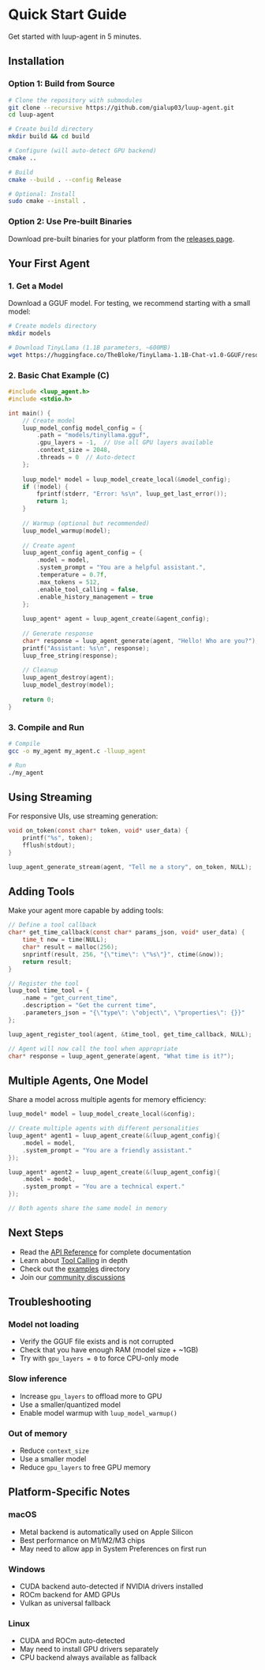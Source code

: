 # Quick Start Guide

Get started with luup-agent in 5 minutes.

## Installation

### Option 1: Build from Source

```bash
# Clone the repository with submodules
git clone --recursive https://github.com/gialup03/luup-agent.git
cd luup-agent

# Create build directory
mkdir build && cd build

# Configure (will auto-detect GPU backend)
cmake ..

# Build
cmake --build . --config Release

# Optional: Install
sudo cmake --install .
```

### Option 2: Use Pre-built Binaries

Download pre-built binaries for your platform from the [releases page](https://github.com/gialup03/luup-agent/releases).

## Your First Agent

### 1. Get a Model

Download a GGUF model. For testing, we recommend starting with a small model:

```bash
# Create models directory
mkdir models

# Download TinyLlama (1.1B parameters, ~600MB)
wget https://huggingface.co/TheBloke/TinyLlama-1.1B-Chat-v1.0-GGUF/resolve/main/tinyllama-1.1b-chat-v1.0.Q4_K_M.gguf -O models/tinyllama.gguf
```

### 2. Basic Chat Example (C)

```c
#include <luup_agent.h>
#include <stdio.h>

int main() {
    // Create model
    luup_model_config model_config = {
        .path = "models/tinyllama.gguf",
        .gpu_layers = -1,  // Use all GPU layers available
        .context_size = 2048,
        .threads = 0  // Auto-detect
    };
    
    luup_model* model = luup_model_create_local(&model_config);
    if (!model) {
        fprintf(stderr, "Error: %s\n", luup_get_last_error());
        return 1;
    }
    
    // Warmup (optional but recommended)
    luup_model_warmup(model);
    
    // Create agent
    luup_agent_config agent_config = {
        .model = model,
        .system_prompt = "You are a helpful assistant.",
        .temperature = 0.7f,
        .max_tokens = 512,
        .enable_tool_calling = false,
        .enable_history_management = true
    };
    
    luup_agent* agent = luup_agent_create(&agent_config);
    
    // Generate response
    char* response = luup_agent_generate(agent, "Hello! Who are you?");
    printf("Assistant: %s\n", response);
    luup_free_string(response);
    
    // Cleanup
    luup_agent_destroy(agent);
    luup_model_destroy(model);
    
    return 0;
}
```

### 3. Compile and Run

```bash
# Compile
gcc -o my_agent my_agent.c -lluup_agent

# Run
./my_agent
```

## Using Streaming

For responsive UIs, use streaming generation:

```c
void on_token(const char* token, void* user_data) {
    printf("%s", token);
    fflush(stdout);
}

luup_agent_generate_stream(agent, "Tell me a story", on_token, NULL);
```

## Adding Tools

Make your agent more capable by adding tools:

```c
// Define a tool callback
char* get_time_callback(const char* params_json, void* user_data) {
    time_t now = time(NULL);
    char* result = malloc(256);
    snprintf(result, 256, "{\"time\": \"%s\"}", ctime(&now));
    return result;
}

// Register the tool
luup_tool time_tool = {
    .name = "get_current_time",
    .description = "Get the current time",
    .parameters_json = "{\"type\": \"object\", \"properties\": {}}"
};

luup_agent_register_tool(agent, &time_tool, get_time_callback, NULL);

// Agent will now call the tool when appropriate
char* response = luup_agent_generate(agent, "What time is it?");
```

## Multiple Agents, One Model

Share a model across multiple agents for memory efficiency:

```c
luup_model* model = luup_model_create_local(&config);

// Create multiple agents with different personalities
luup_agent* agent1 = luup_agent_create(&(luup_agent_config){
    .model = model,
    .system_prompt = "You are a friendly assistant."
});

luup_agent* agent2 = luup_agent_create(&(luup_agent_config){
    .model = model,
    .system_prompt = "You are a technical expert."
});

// Both agents share the same model in memory
```

## Next Steps

- Read the [API Reference](api_reference.md) for complete documentation
- Learn about [Tool Calling](tool_calling_guide.md) in depth
- Check out the [examples](../examples/) directory
- Join our [community discussions](https://github.com/gialup03/luup-agent/discussions)

## Troubleshooting

### Model not loading

- Verify the GGUF file exists and is not corrupted
- Check that you have enough RAM (model size + ~1GB)
- Try with `gpu_layers = 0` to force CPU-only mode

### Slow inference

- Increase `gpu_layers` to offload more to GPU
- Use a smaller/quantized model
- Enable model warmup with `luup_model_warmup()`

### Out of memory

- Reduce `context_size`
- Use a smaller model
- Reduce `gpu_layers` to free GPU memory

## Platform-Specific Notes

### macOS

- Metal backend is automatically used on Apple Silicon
- Best performance on M1/M2/M3 chips
- May need to allow app in System Preferences on first run

### Windows

- CUDA backend auto-detected if NVIDIA drivers installed
- ROCm backend for AMD GPUs
- Vulkan as universal fallback

### Linux

- CUDA and ROCm auto-detected
- May need to install GPU drivers separately
- CPU backend always available as fallback

